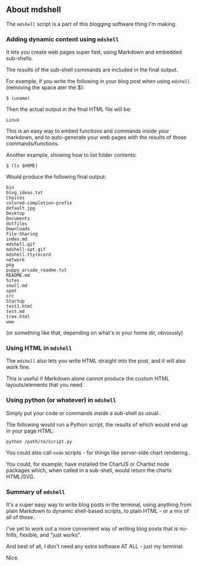 ## About mdshell

The `mdshell` script is a part of this blogging software thing I'm making.

### Adding dynamic content using `mdshell`

It lets you create web pages super fast, using Markdown and embedded sub-shells.

The _results_ of the sub-shell commands are included in the final output.

For example, if you write the following in your blog post when using `mdshell` (removing the space ater the $):

```
$ (uname)
```

Then the actual output in the final HTML file will be:

```
Linux
```

This is an easy way to embed functions and commands inside your markdown, and to auto-generate your web pages with the results of those commands/functions.

Another example, showing how to list folder contents:

```
$ (ls $HOME)
```

Would produce the following final output:

```
bin
blog_ideas.txt
Choices
colored-completion-prefix
default.jpg
Desktop
Documents
dotfiles
Downloads
File-Sharing
index.md
mdshell.gif
mdshell-opt.gif
mdshell.ttyrecord
network
pkg
puppy_arcade_readme.txt
README.md
Sites
small.md
spot
src
Startup
test1.html
test.md
tree.html
www
```

(or something like that, depending on what's in your home dir, obviously)

### Using HTML in `mdshell`

The `mdshell` also lets you write HTML straight into the post, and it will also work fine.

This is useful if Markdown alone cannot produce the custom HTML layouts/elements that you need.

### Using python (or whatever) in `mdshell`

Simply put your code or commands inside a sub-shell as usual..

The following would run a Python script, the results of which would end up in your page HTML:

```
python /path/to/script.py
```

You could also call `node` scripts - for things like server-side chart rendering..

You could, for example, have installed the ChartJS or Chartist node packages which, when called in a sub-shell, would return the charts HTML/SVG.

### Summary of `mdshell`

It's a super easy way to write blog posts in the terminal, using anything from plain Markdown to dynamic shell-based scripts, to plain HTML - or a mix of all of those..

I've yet to work out a more convenient way of writing blog posts that is no-frills, flexible, and "just works".

And best of all, I don't need any extra software AT ALL - just my terminal.

Nice.
